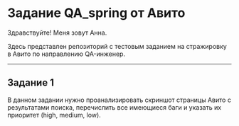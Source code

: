 # Задание QA_spring от Авито
Здравствуйте! Меня зовут Анна.

Здесь представлен репозиторий с тестовым заданием на стражировку в Авито по направлению QA-инженер.



---
## Задание 1
В данном задании нужно проанализировать скриншот страницы Авито с результатами поиска, перечислить все имеющиеся баги и указать их приоритет (high, medium, low).
